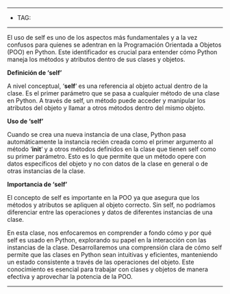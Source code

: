
----
- TAG:
-----
El uso de self es uno de los aspectos más fundamentales y a la vez confusos para quienes se adentran en la Programación Orientada a Objetos (POO) en Python. Este identificador es crucial para entender cómo Python maneja los métodos y atributos dentro de sus clases y objetos.

**Definición de ‘self’**

A nivel conceptual, ‘**self**‘ es una referencia al objeto actual dentro de la clase. Es el primer parámetro que se pasa a cualquier método de una clase en Python. A través de self, un método puede acceder y manipular los atributos del objeto y llamar a otros métodos dentro del mismo objeto.

**Uso de ‘self’**

Cuando se crea una nueva instancia de una clase, Python pasa automáticamente la instancia recién creada como el primer argumento al método ‘**__init__**‘ y a otros métodos definidos en la clase que tienen self como su primer parámetro. Esto es lo que permite que un método opere con datos específicos del objeto y no con datos de la clase en general o de otras instancias de la clase.

**Importancia de ‘self’**

El concepto de self es importante en la POO ya que asegura que los métodos y atributos se apliquen al objeto correcto. Sin self, no podríamos diferenciar entre las operaciones y datos de diferentes instancias de una clase.

En esta clase, nos enfocaremos en comprender a fondo cómo y por qué self es usado en Python, explorando su papel en la interacción con las instancias de la clase. Desarrollaremos una comprensión clara de cómo self permite que las clases en Python sean intuitivas y eficientes, manteniendo un estado consistente a través de las operaciones del objeto. Este conocimiento es esencial para trabajar con clases y objetos de manera efectiva y aprovechar la potencia de la POO.

---
